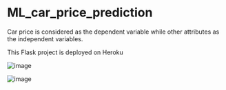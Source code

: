# ML_car_price_prediction

Car price is considered as the dependent variable while other attributes as the independent variables.

This Flask project is deployed on Heroku

![image](https://user-images.githubusercontent.com/54211989/141934515-8ad6cb39-f5c4-43b6-92fc-c4b13a2f4fed.png)

![image](https://user-images.githubusercontent.com/54211989/141934597-01c5951c-a462-49c4-9e56-c35c33d7419e.png)



